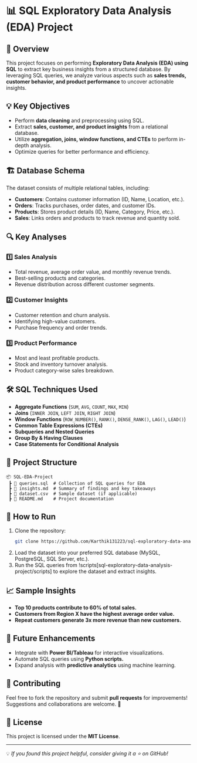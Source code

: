 # 📊 SQL Exploratory Data Analysis (EDA) Project

## 📌 Overview
This project focuses on performing **Exploratory Data Analysis (EDA) using SQL** to extract key business insights from a structured database. By leveraging SQL queries, we analyze various aspects such as **sales trends, customer behavior, and product performance** to uncover actionable insights.

## 💡 Key Objectives
- Perform **data cleaning** and preprocessing using SQL.
- Extract **sales, customer, and product insights** from a relational database.
- Utilize **aggregation, joins, window functions, and CTEs** to perform in-depth analysis.
- Optimize queries for better performance and efficiency.

## 🏗️ Database Schema
The dataset consists of multiple relational tables, including:
- **Customers**: Contains customer information (ID, Name, Location, etc.).
- **Orders**: Tracks purchases, order dates, and customer IDs.
- **Products**: Stores product details (ID, Name, Category, Price, etc.).
- **Sales**: Links orders and products to track revenue and quantity sold.

## 🔍 Key Analyses
### 1️⃣ Sales Analysis
- Total revenue, average order value, and monthly revenue trends.
- Best-selling products and categories.
- Revenue distribution across different customer segments.

### 2️⃣ Customer Insights
- Customer retention and churn analysis.
- Identifying high-value customers.
- Purchase frequency and order trends.

### 3️⃣ Product Performance
- Most and least profitable products.
- Stock and inventory turnover analysis.
- Product category-wise sales breakdown.

## 🛠️ SQL Techniques Used
- **Aggregate Functions** (`SUM`, `AVG`, `COUNT`, `MAX`, `MIN`)
- **Joins** (`INNER JOIN`, `LEFT JOIN`, `RIGHT JOIN`)
- **Window Functions** (`ROW_NUMBER()`, `RANK()`, `DENSE_RANK()`, `LAG()`, `LEAD()`)
- **Common Table Expressions (CTEs)**
- **Subqueries and Nested Queries**
- **Group By & Having Clauses**
- **Case Statements for Conditional Analysis**

## 📂 Project Structure
```
📦 SQL-EDA-Project
 ┣ 📜 queries.sql  # Collection of SQL queries for EDA
 ┣ 📜 insights.md  # Summary of findings and key takeaways
 ┣ 📜 dataset.csv  # Sample dataset (if applicable)
 ┣ 📜 README.md    # Project documentation
```

## 🚀 How to Run
1. Clone the repository:
   ```sh
   git clone https://github.com/Karthik131223/sql-exploratory-data-analysis-project.git
   ```
2. Load the dataset into your preferred SQL database (MySQL, PostgreSQL, SQL Server, etc.).
3. Run the SQL queries from !scripts[sql-exploratory-data-analysis-project/scripts] to explore the dataset and extract insights.

## 📈 Sample Insights
- **Top 10 products contribute to 60% of total sales.**
- **Customers from Region X have the highest average order value.**
- **Repeat customers generate 3x more revenue than new customers.**

## 🔗 Future Enhancements
- Integrate with **Power BI/Tableau** for interactive visualizations.
- Automate SQL queries using **Python scripts.**
- Expand analysis with **predictive analytics** using machine learning.

## 🤝 Contributing
Feel free to fork the repository and submit **pull requests** for improvements! Suggestions and collaborations are welcome. 🚀

## 📜 License
This project is licensed under the **MIT License**.

---
💡 *If you found this project helpful, consider giving it a ⭐ on GitHub!*

